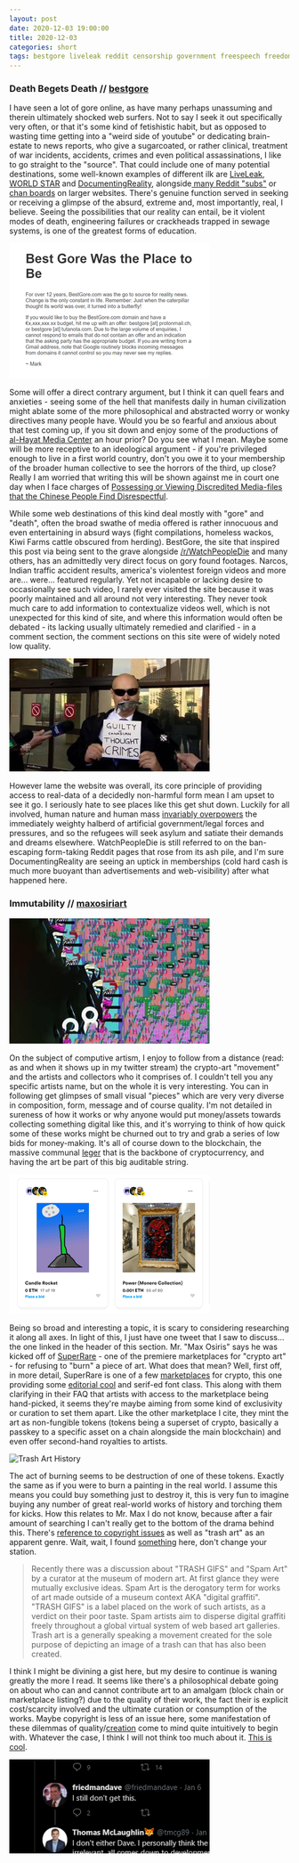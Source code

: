 ```yaml
---
layout: post
date: 2020-12-03 19:00:00
title: 2020-12-03
categories: short
tags: bestgore liveleak reddit censorship government freespeech freedom china india war isis crypto cryptoart ethereum art blockchain
---
```


### Death Begets Death // [bestgore](https://www.bestgore.com/index.html)

I have seen a lot of gore online, as have many perhaps unassuming and therein ultimately shocked web surfers. Not to say I seek it out specifically very often, or that it's some kind of fetishistic habit, but as opposed to wasting time getting into a "weird side of youtube" or dedicating brain-estate to news reports, who give a sugarcoated, or rather clinical, treatment of war incidents, accidents, crimes and even political assassinations, I like to go straight to the "source". That could include one of many potential destinations, some well-known examples of different ilk are [LiveLeak](https://www.liveleak.com/), [WORLD STAR](https://worldstarhiphop.com/videos/) and [DocumentingReality](https://www.documentingreality.com/forum/), alongside[ many Reddit "subs"](https://www.reddit.com/r/unpopularopinion/comments/kc9nn0/this_site_needed_rwatchpeopledie_more_than_we/) or [chan boards](https://imgur.com/gallery/MdIxa) on larger websites. There's genuine function served in seeking or receiving a glimpse of the absurd, extreme and, most importantly, real, I believe. Seeing the possibilities that our reality can entail, be it violent modes of death, engineering failures or crackheads trapped in sewage systems, is one of the greatest forms of education. 

![Best Gore Closed](/assets/img/bestgore.png)

Some will offer a direct contrary argument, but I think it can quell fears and anxieties - seeing some of the hell that manifests daily in human civilization might ablate some of the more philosophical and abstracted worry or wonky directives many people have. Would you be so fearful and anxious about that test coming up, if you sit down and enjoy some of the productions of [al-Hayat Media Center](https://www.iemed.org/observatori/arees-danalisi/arxius-adjunts/quaderns-de-la-mediterrania/qm24/Media_Jihad_Bernat_Arago_QM24.pdf) an hour prior? Do you see what I mean. Maybe some will be more receptive to an ideological argument - if you're privileged enough to live in a first world country, don't you owe it to your membership of the broader human collective to see the horrors of the third, up close? Really I am worried that writing this will be shown against me in court one day when I face charges of [Possessing or Viewing Discredited Media-files that the Chinese People Find Disrespectful](https://www.theguardian.com/australia-news/2020/dec/04/wa-museum-boola-bardip-denies-changes-to-china-display-were-due-to-political-pressure).

While some web destinations of this kind deal mostly with "gore" and "death", often the broad swathe of media offered is rather innocuous and even entertaining in absurd ways (fight compilations, homeless wackos, Kiwi Farms cattle obscured from herding). BestGore, the site that inspired this post via being sent to the grave alongside [/r/WatchPeopleDie](https://www.reddit.com/r/NoStupidQuestions/comments/b1nl8h/is_there_any_alternatives_to_rwatchpeopledie/) and many others, has an admittedly very direct focus on gory found footages. Narcos, Indian traffic accident results, america's violentest foreign videos and more are... were... featured regularly. Yet not incapable or lacking desire to occasionally see such video, I rarely ever visited the site because it was poorly maintained and all around not very interesting. They never took much care to add information to contextualize videos well, which is not unexpected for this kind of site, and where this information would often be debated - its lacking usually ultimately remedied and clarified - in a comment section, the comment sections on this site were of widely noted low quality.

![Mark Marek](/assets/img/markmarek.jpg)

However lame the website was overall, its core principle of providing access to real-data of a decidedly non-harmful form mean I am upset to see it go. I seriously hate to see places like this get shut down. Luckily for all involved, human nature and human mass [invariably overpowers](https://www.history.com/topics/roaring-twenties/prohibition) the immediately weighty halberd of artificial government/legal forces and pressures, and so the refugees will seek asylum and satiate their demands and dreams elsewhere. WatchPeopleDie is still referred to on the ban-escaping form-taking Reddit pages that rose from its ash pile, and I'm sure DocumentingReality are seeing an uptick in memberships (cold hard cash is much more buoyant than advertisements and web-visibility) after what happened here.

### Immutability // [maxosiriart](https://twitter.com/maxosirisart/status/1333857731371966464)

![The Work in Question](/assets/img/burnafterviewing.jpg)

On the subject of computive artism, I enjoy to follow from a distance (read: as and when it shows up in my twitter stream) the crypto-art "movement" and the artists and collectors who it comprises of. I couldn't tell you any specific artists name, but on the whole it is very interesting. You can in following get glimpses of small visual "pieces" which are very very diverse in composition, form, message and of course quality. I'm not detailed in sureness of how it works or why anyone would put money/assets towards collecting something digital like this, and it's worrying to think of how quick some of these works might be churned out to try and grab a series of low bids for money-making. It's all of course down to the blockchain, the massive communal [leger](https://bitsonblocks.net/2016/02/29/a-gentle-introduction-to-immutability-of-blockchains/) that is the backbone of cryptocurrency, and having the art be part of this big auditable string.

![Juxtaposed Art](/assets/img/cryptoart.png)

Being so broad and interesting a topic, it is scary to considering researching it along all axes. In light of this, I just have one tweet that I saw to discuss... the one linked in the header of this section. Mr. "Max Osiris" says he was kicked off of [SuperRare](https://www.superrare.co/about) - one of the premiere marketplaces for "crypto art" - for refusing to "burn" a piece of art. What does that mean? Well, first off, in more detail, SuperRare is one of a few [marketplaces](https://rarible.com/) for crypto, this one providing some [editorial cool](https://editorial.superrare.co/) and serif-ed font class. This along with them clarifying in their FAQ that artists with access to the marketplace being hand-picked, it seems they're maybe aiming from some kind of exclusivity or curation to set them apart. Like the other marketplace I cite, they mint the art as non-fungible tokens (tokens being a superset of crypto, basically a passkey to a specific asset on a chain alongside the main blockchain) and even offer second-hand royalties to artists.

![Trash Art History](/assets/img/trashart.gif)

The act of burning seems to be destruction of one of these tokens. Exactly the same as if you were to burn a painting in the real world. I assume this means you could buy something just to destroy it, this is very fun to imagine buying any number of great real-world works of history and torching them for kicks. How this relates to Mr. Max I do not know, because after a fair amount of searching I can't really get to the bottom of the drama behind this. There's [reference to copyright issues](https://twitter.com/TroyFitzpatric/status/1220680382355558401) as well as "trash art" as an apparent genre. Wait, wait, I found [something](https://twitter.com/Jay_Delay/status/1314765038142590977) here, don't change your station. 

> Recently there was a discussion about "TRASH GIFS" and "Spam Art" by a curator at the museum of modern art. At first glance they were mutually exclusive ideas. Spam Art is the derogatory term for works of art made outside of a museum context AKA "digital graffiti". "TRASH GIFS" is a label placed on the work of such artists, as a verdict on their poor taste. Spam artists aim to disperse digital graffiti freely throughout a global virtual system of web based art galleries. Trash art is a generally speaking a movement created for the sole purpose of depicting an image of a trash can that has also been created.

I think I might be divining a gist here, but my desire to continue is waning greatly the more I read. It seems like there's a philosophical debate going on about who can and cannot contribute art to an amalgam (block chain or marketplace listing?) due to the quality of their work, the fact their is explicit cost/scarcity involved and the ultimate curation or consumption of the works. Maybe copyright is less of an issue here, some manifestation of these dilemmas of quality/[creation](https://twitter.com/friedmandave/status/1214021060145889281) come to mind quite intuitively to begin with. Whatever the case, I think I will not think too much about it. [This is cool](https://nftshowroom.com/).

![Help](/assets/img/idontgetit.png)
